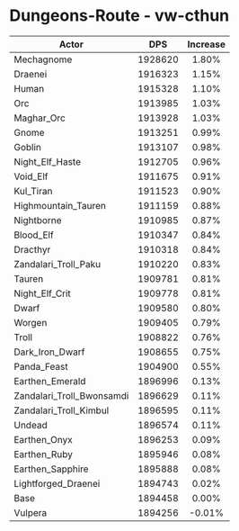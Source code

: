 # Dungeons-Route - vw-cthun
| Actor | DPS | Increase |
|---|:---:|:---:|
|Mechagnome|1928620|1.80%|
|Draenei|1916323|1.15%|
|Human|1915328|1.10%|
|Orc|1913985|1.03%|
|Maghar_Orc|1913928|1.03%|
|Gnome|1913251|0.99%|
|Goblin|1913107|0.98%|
|Night_Elf_Haste|1912705|0.96%|
|Void_Elf|1911675|0.91%|
|Kul_Tiran|1911523|0.90%|
|Highmountain_Tauren|1911159|0.88%|
|Nightborne|1910985|0.87%|
|Blood_Elf|1910347|0.84%|
|Dracthyr|1910318|0.84%|
|Zandalari_Troll_Paku|1910220|0.83%|
|Tauren|1909781|0.81%|
|Night_Elf_Crit|1909778|0.81%|
|Dwarf|1909580|0.80%|
|Worgen|1909405|0.79%|
|Troll|1908822|0.76%|
|Dark_Iron_Dwarf|1908655|0.75%|
|Panda_Feast|1904900|0.55%|
|Earthen_Emerald|1896996|0.13%|
|Zandalari_Troll_Bwonsamdi|1896629|0.11%|
|Zandalari_Troll_Kimbul|1896595|0.11%|
|Undead|1896574|0.11%|
|Earthen_Onyx|1896253|0.09%|
|Earthen_Ruby|1895946|0.08%|
|Earthen_Sapphire|1895888|0.08%|
|Lightforged_Draenei|1894743|0.02%|
|Base|1894458|0.00%|
|Vulpera|1894256|-0.01%|
